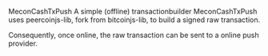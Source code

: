 MeconCashTxPush
A simple (offline) transactionbuilder
MeconCashTxPush uses peercoinjs-lib, fork from bitcoinjs-lib, to build a signed raw transaction.

Consequently, once online, the raw transaction can be sent to a online push provider.
